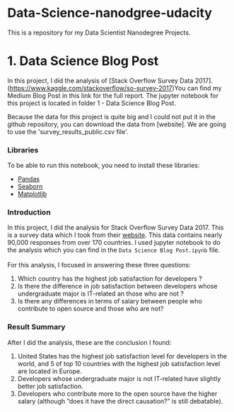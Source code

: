 # Data-Science-nanodgree-udacity

This is a repository for my Data Scientist Nanodegree Projects.

# 1. Data Science Blog Post
In this project, I did the analysis of [Stack Overflow Survey Data 2017]. (https://www.kaggle.com/stackoverflow/so-survey-2017)You can find my Medium Blog Post in this link for the full report. The jupyter notebook for this project is located in folder 1 - Data Science Blog Post.

Because the data for this project is quite big and I could not put it in the github repository, you can download the data from [website]. We are going to use the 'survey_results_public.csv file'.



### Libraries
To be able to run this notebook, you need to install these libraries:
- [Pandas](https://github.com/pandas-dev/pandas)
- [Seaborn](https://github.com/mwaskom/seaborn)
- [Matplotlib](https://github.com/matplotlib/matplotlib)

### Introduction
In this project, I did the analysis for Stack Overflow Survey Data 2017. This is a survey data which I took from their [website](https://insights.stackoverflow.com/survey). This data contains nearly 90,000 responses from over 170 countries. I used jupyter notebook to do the analysis which you can find in the `Data Science Blog Post.ipynb` file.
<br>
<br>
For this analysis, I focused in answering these three questions:
1. Which country has the highest job satisfaction for developers ?
2. Is there the difference in job satisfaction between developers whose undergraduate major is IT-related an those who are not ?
3. Is there any differences in terms of salary between people who contribute to open source and those who are not?

### Result Summary
After I did the analysis, these are the conclusion I found:
1. United States has the highest job satisfaction level for developers in the world, and 5 of top 10 countries with the highest job satisfaction level are located in Europe.
2. Developers whose undergraduate major is not IT-related have slightly better job satisfaction.
3. Developers who contribute more to the open source have the higher salary (although ”does it have the direct causation?” is still debatable).

